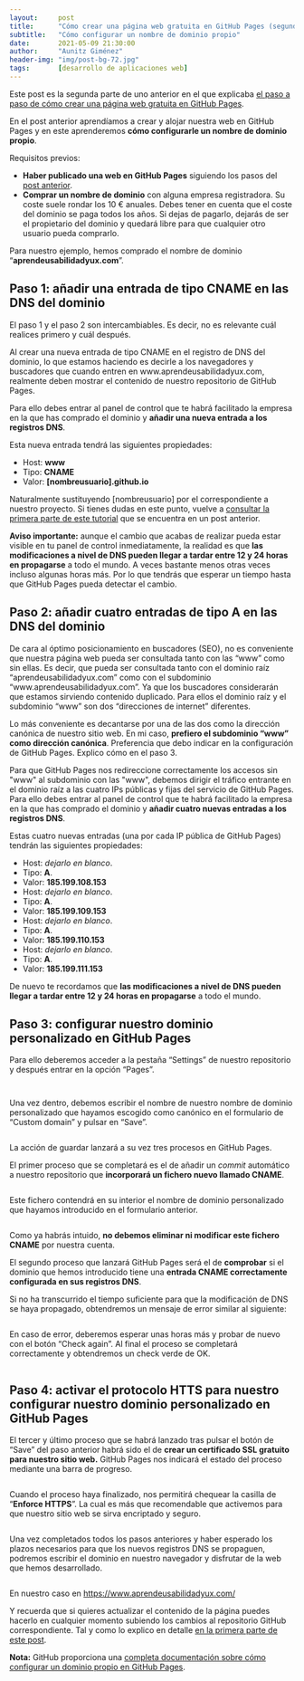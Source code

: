 ```yaml
---
layout:     post
title:      "Cómo crear una página web gratuita en GitHub Pages (segunda parte)"
subtitle:   "Cómo configurar un nombre de dominio propio"
date:       2021-05-09 21:30:00
author:     "Aunitz Giménez"
header-img: "img/post-bg-72.jpg"
tags:       [desarrollo de aplicaciones web]
---
```


<p>Este post es la segunda parte de uno anterior en el que explicaba <a href="{{ site.baseurl }}{% post_url 2021-05-08-como-crear-pagina-web-gratis-github-pages %}">el paso a paso de cómo crear una página web gratuita en GitHub Pages</a>.</p>

<p>En el post anterior aprendíamos a crear y alojar nuestra web en GitHub Pages y en este aprenderemos <strong>cómo configurarle un nombre de dominio propio</strong>.</p>

<p>Requisitos previos:</p>
<ul>
	<li><strong>Haber publicado una web en GitHub Pages</strong> siguiendo los pasos del <a href="{{ site.baseurl }}{% post_url 2021-05-08-como-crear-pagina-web-gratis-github-pages %}">post anterior</a>.</li>
	<li><strong>Comprar un nombre de dominio</strong> con alguna empresa registradora. Su coste suele rondar los 10 € anuales. Debes tener en cuenta que el coste del dominio se paga todos los años. Si dejas de pagarlo, dejarás de ser el propietario del dominio y quedará libre para que cualquier otro usuario pueda comprarlo.</li>
</ul>

<p>Para nuestro ejemplo, hemos comprado el nombre de dominio “<strong>aprendeusabilidadyux.com</strong>”.</p>

<h2>Paso 1: añadir una entrada de tipo CNAME en las DNS del dominio</h2>

<p>El paso 1 y el paso 2 son intercambiables. Es decir, no es relevante cuál realices primero y cuál después.</p>

<p>Al crear una nueva entrada de tipo CNAME en el registro de DNS del dominio, lo que estamos haciendo es decirle a los navegadores y buscadores que cuando entren en www.aprendeusabilidadyux.com, realmente deben mostrar el contenido de nuestro repositorio de GitHub Pages.</p>

<p>Para ello debes entrar al panel de control que te habrá facilitado la empresa en la que has comprado el dominio y <strong>añadir una nueva entrada a los registros DNS</strong>.</p>

<p>Esta nueva entrada tendrá las siguientes propiedades:</p>
<ul>
	<li>Host: <strong>www</strong></li>
	<li>Tipo: <strong>CNAME</strong></li>
	<li>Valor: <strong>[nombreusuario].github.io</strong></li>
</ul>

<p>Naturalmente sustituyendo [nombreusuario] por el correspondiente a nuestro proyecto. Si tienes dudas en este punto, vuelve a <a href="{{ site.baseurl }}{% post_url 2021-05-08-como-crear-pagina-web-gratis-github-pages %}">consultar la primera parte de este tutorial</a> que se encuentra en un post anterior.</p>

<p><strong class="text-danger">Aviso importante:</strong> aunque el cambio que acabas de realizar pueda estar visible en tu panel de control inmediatamente, la realidad es que <strong>las modificaciones a nivel de DNS pueden llegar a tardar entre 12 y 24 horas en propagarse</strong> a todo el mundo. A veces bastante menos otras veces incluso algunas horas más. Por lo que tendrás que esperar un tiempo hasta que GitHub Pages pueda detectar el cambio.</p>

<h2>Paso 2: añadir cuatro entradas de tipo A en las DNS del dominio</h2>

<p>De cara al óptimo posicionamiento en buscadores (SEO), no es conveniente que nuestra página web pueda ser consultada tanto con las “www” como sin ellas. Es decir, que pueda ser consultada tanto con el dominio raíz “aprendeusabilidadyux.com” como con el subdominio “www.aprendeusabilidadyux.com”. Ya que los buscadores considerarán que estamos sirviendo contenido duplicado. Para ellos el dominio raíz y el subdominio “www” son dos “direcciones de internet” diferentes.</p>

<p>Lo más conveniente es decantarse por una de las dos como la dirección canónica de nuestro sitio web. En mi caso, <strong>prefiero el subdominio “www” como dirección canónica</strong>. Preferencia que debo indicar en la configuración de GitHub Pages. Explico cómo en el paso 3.</p>

<p>Para que GitHub Pages nos redireccione correctamente los accesos sin "www" al subdominio con las "www", debemos dirigir el tráfico entrante en el dominio raíz a las cuatro IPs públicas y fijas del servicio de GitHub Pages. Para ello debes entrar al panel de control que te habrá facilitado la empresa en la que has comprado el dominio y <strong>añadir cuatro nuevas entradas a los registros DNS</strong>.</p>

<p>Estas cuatro nuevas entradas (una por cada IP pública de GitHub Pages) tendrán las siguientes propiedades:</p>
<ul>
	<li>Host: <em>dejarlo en blanco</em>.</li>
	<li>Tipo: <strong>A</strong>.</li>
	<li>Valor: <strong>185.199.108.153</strong></li>
	<li>Host: <em>dejarlo en blanco</em>.</li>
	<li>Tipo: <strong>A</strong>.</li>
	<li>Valor: <strong>185.199.109.153</strong></li>
	<li>Host: <em>dejarlo en blanco</em>.</li>
	<li>Tipo: <strong>A</strong>.</li>
	<li>Valor: <strong>185.199.110.153</strong></li>
	<li>Host: <em>dejarlo en blanco</em>.</li>
	<li>Tipo: <strong>A</strong>.</li>
	<li>Valor: <strong>185.199.111.153</strong></li>
</ul>

<p>De nuevo te recordamos que <strong>las modificaciones a nivel de DNS pueden llegar a tardar entre 12 y 24 horas en propagarse</strong> a todo el mundo.</p>

<h2>Paso 3: configurar nuestro dominio personalizado en GitHub Pages</h2>

<p>Para ello deberemos acceder a la pestaña “Settings” de nuestro repositorio y después entrar en la opción “Pages”.</p>

<p><img src="{{ site.baseurl }}/img/como-crear-pagina-web-gratis-github-pages-segunda-parte-01.png" loading="lazy" alt=""></p>

<p><img src="{{ site.baseurl }}/img/como-crear-pagina-web-gratis-github-pages-segunda-parte-02.png" loading="lazy" alt=""></p>

<p>Una vez dentro, debemos escribir el nombre de nuestro nombre de dominio personalizado que hayamos escogido como canónico en el formulario de “Custom domain” y pulsar en “Save”.</p>

<p><img src="{{ site.baseurl }}/img/como-crear-pagina-web-gratis-github-pages-segunda-parte-03.png" loading="lazy" alt=""></p>

<p>La acción de guardar lanzará a su vez tres procesos en GitHub Pages.</p>

<p>El primer proceso que se completará es el de añadir un <em>commit</em> automático a nuestro repositorio que <strong>incorporará un fichero nuevo llamado CNAME</strong>.</p>

<p><img src="{{ site.baseurl }}/img/como-crear-pagina-web-gratis-github-pages-segunda-parte-04.png" loading="lazy" alt=""></p>

<p>Este fichero contendrá en su interior el nombre de dominio personalizado que hayamos introducido en el formulario anterior.</p>

<p><img src="{{ site.baseurl }}/img/como-crear-pagina-web-gratis-github-pages-segunda-parte-05.png" loading="lazy" alt=""></p>

<p>Como ya habrás intuido, <strong>no debemos eliminar ni modificar este fichero CNAME</strong> por nuestra cuenta.</p>

<p>El segundo proceso que lanzará GitHub Pages será el de <strong>comprobar</strong> si el dominio que hemos introducido tiene una <strong>entrada CNAME correctamente configurada en sus registros DNS</strong>.</p>

<p>Si no ha transcurrido el tiempo suficiente para que la modificación de DNS se haya propagado, obtendremos un mensaje de error similar al siguiente:</p>

<p><img src="{{ site.baseurl }}/img/como-crear-pagina-web-gratis-github-pages-segunda-parte-06.png" loading="lazy" alt=""></p>

<p>En caso de error, deberemos esperar unas horas más y probar de nuevo con el botón “Check again”. Al final el proceso se completará correctamente y obtendremos un check verde de OK.</p>

<p><img src="{{ site.baseurl }}/img/como-crear-pagina-web-gratis-github-pages-segunda-parte-07.png" loading="lazy" alt=""></p>

<h2>Paso 4: activar el protocolo HTTS para nuestro configurar nuestro dominio personalizado en GitHub Pages</h2>

<p>El tercer y último proceso que se habrá lanzado tras pulsar el botón de “Save” del paso anterior habrá sido el de <strong>crear un certificado SSL gratuito para nuestro sitio web.</strong> GitHub Pages nos indicará el estado del proceso mediante una barra de progreso.</p>

<p><img src="{{ site.baseurl }}/img/como-crear-pagina-web-gratis-github-pages-segunda-parte-08.png" loading="lazy" alt=""></p>

<p>Cuando el proceso haya finalizado, nos permitirá chequear la casilla de “<strong>Enforce HTTPS</strong>”. La cual es más que recomendable que activemos para que nuestro sitio web se sirva encriptado y seguro.</p>

<p><img src="{{ site.baseurl }}/img/como-crear-pagina-web-gratis-github-pages-segunda-parte-09.png" loading="lazy" alt=""></p>

<p>Una vez completados todos los pasos anteriores y haber esperado los plazos necesarios para que los nuevos registros DNS se propaguen, podremos escribir el dominio en nuestro navegador y disfrutar de la web que hemos desarrollado.</p>

<p><img src="{{ site.baseurl }}/img/como-crear-pagina-web-gratis-github-pages-segunda-parte-10.png" loading="lazy" alt=""></p>

<p>En nuestro caso en <a href="https://www.aprendeusabilidadyux.com/" target="_blank" rel="noopener noreferrer" style="word-break: break-all;">https://www.aprendeusabilidadyux.com/</a></p>

<p>Y recuerda que si quieres actualizar el contenido de la página puedes hacerlo en cualquier momento subiendo los cambios al repositorio GitHub correspondiente. Tal y como lo explico en detalle <a href="{{ site.baseurl }}{% post_url 2021-05-08-como-crear-pagina-web-gratis-github-pages %}">en la primera parte de este post</a>.</p>

<p><strong>Nota:</strong> GitHub proporciona una <a href="https://docs.github.com/en/pages/configuring-a-custom-domain-for-your-github-pages-site/" target="_blank" rel="noopener noreferrer">completa documentación sobre cómo configurar un dominio propio en GitHub Pages</a>.</p>